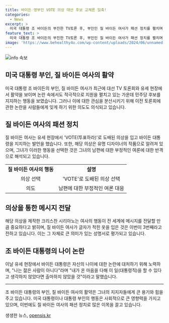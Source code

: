 ```yaml
---
title: 바이든 영부인 VOTE 의상 대선 후보 교체론 일축!
categories:
  - News
excerpt: >
  미국 대통령 조 바이든의 부진한 TV토론 후, 부인인 질 바이든 여사가 패션 정치를 펼치며 적극적으로 지지를 표명했다. VOTE가 도배된 의상을 착용한 그녀는 바이든의 인격을 강조하며, 혹여 바이든의 나이에 대한 논란을 불식일 것으로 보이는 추정이다. 이번 의상 선택은 토론회 후의 관심 분산과 민주당 대선 후보 교체론을 일축하는 메시지로 해석된다. 뉴욕타임스도 이를 하나의 성명서로 평가했다. 함께 의상을 제작한 크리스찬 시리아노는 이번 의상이 전 세계에 중요한 메시지를 전달할 것으로 기대하고 있다.
feature_text: >
  미국 대통령 조 바이든의 부진한 TV토론 후, 부인인 질 바이든 여사가 패션 정치를 펼치며 적극적으로 지지를 표명했다. VOTE가 도배된 의상을 착용한 그녀는 바이든의 인격을 강조하며, 혹여 바이든의 나이에 대한 논란을 불식일 것으로 보이는 추정이다. 이번 의상 선택은 토론회 후의 관심 분산과 민주당 대선 후보 교체론을 일축하는 메시지로 해석된다. 뉴욕타임스도 이를 하나의 성명서로 평가했다. 함께 의상을 제작한 크리스찬 시리아노는 이번 의상이 전 세계에 중요한 메시지를 전달할 것으로 기대하고 있다.
image: 'https://www.behealthy4u.com/wp-content/uploads/2024/06/unnamed-file.png'
---
```


<p><img src="https://www.behealthy4u.com/wp-content/uploads/2024/06/unnamed-file.png" alt="info 속보" /></p>

<h2 data-ke-size="size26">미국 대통령 부인, 질 바이든 여사의 활약</h2>

<p data-ke-size="size16">미국 대통령 조 바이든의 부인, 질 바이든 여사가 최근에 대선 TV 토론회와 유세 현장에서 활약을 보이며 논란 속에서도 적극적으로 지원을 펼치고 있는 가운데 민주당 후보를 지지하는 행동을 보였습니다. 그러나 이에 대한 관심을 분산시키기 위해 이전 토론회에 관한 논란을 사람들에게 잊게 하기 위한 의도도 의식되고 있습니다.</p>

<h2 data-ke-size="size26">질 바이든 여사의 패션 정치</h2>

<p data-ke-size="size16">질 바이든 여사는 유세 현장에서 'VOTE(투표하라)'로 도배된 의상을 입고 바이든 대통령을 지지하는 발언을 했습니다. 또한, 해당 의상은 유명 디자이너의 작품으로 알려져 있으며, 그녀가 이러한 행동을 선택한 것은 그녀의 남편에 대한 부정적인 여론에 대한 반격으로 해석되고 있습니다.</p>

<table>
    <tr>
        <td style="text-align: center; height: 17px;"><b>질 바이든 여사의 행동</b></td>
        <td style="text-align: center; height: 17px;"><b>설명</b></td>
    </tr>
    <tr>
        <td style="text-align: center; height: 17px;">의상 선택</td>
        <td style="text-align: center; height: 17px;">'VOTE'로 도배된 의상 선택</td>
    </tr>
    <tr>
        <td style="text-align: center; height: 17px;">의도</td>
        <td style="text-align: center; height: 17px;">남편에 대한 부정적인 여론 대응</td>
    </tr>
</table>

<h2 data-ke-size="size26">의상을 통한 메시지 전달</h2>

<p data-ke-size="size16">해당 의상을 제작한 크리스찬 시리아노는 여사의 행동이 전 세계에 메시지를 전달할 만큼 중요하다고 밝히며, 질 바이든 여사가 글자가 적힌 옷을 입은 것은 이번이 3번째라고 전하고 있습니다. 이는 그 자체로 큰 의미가 있는 성명서로 평가되고 있습니다.</p>

<h2 data-ke-size="size26">조 바이든 대통령의 나이 논란</h2>

<p data-ke-size="size16">이날 유세 현장에서 바이든 대통령은 자신의 나이에 대한 논란에 대처하기 위해 노력하며, "나는 젊은 사람이 아니다"라며 "내가 온 마음을 다해 이 일(대통령직)을 할 수 있다고 생각하지 않았다면 출마하지 않았을 것"이라고 말했습니다.</p>

<hr>

<p data-ke-size="size16">조 바이든 대통령의 부인, 질 바이든 여사의 활약은 그녀의 지지자들에게 큰 용기와 힘을 주고 있습니다. 미국 대통령이나 대통령 부인의 행동은 사회적으로 큰 영향력을 가지고 있으며, 이번에도 질 바이든 여사의 패션 정치로 많은 이목을 끌고 있습니다.</p>
생생한 뉴스, <a href="https://opensis.kr" rel="dofollow">opensis.kr</a>


